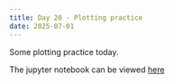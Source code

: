 ```yaml
---
title: Day 20 - Plotting practice
date: 2025-07-01
---
```

Some plotting practice today.

The jupyter notebook can be viewed [here](https://hub.2i2c.mybinder.org/user/jonskogland-1000daysofcoding-tgi6eawy/lab/tree/daily-projects/day20_20250701/day20.ipynb)